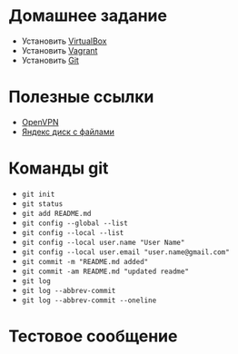 # Домашнее задание

- Установить [VirtualBox](https://www.virtualbox.org/wiki/Downloads)
- Установить [Vagrant](https://www.vagrantup.com/downloads.html)
- Установить [Git](https://git-scm.com/downloads)


# Полезные ссылки

- [OpenVPN](https://www.vpnbook.com/freevpn)
- [Яндекс диск с файлами](https://disk.yandex.by/d/TkCBNN-Jnp5mKg)

# Команды git
- `git init`
- `git status`
- `git add README.md`
- `git config --global --list`
- `git config --local --list` 
- `git config --local user.name "User Name"`
- `git config --local user.email "user.name@gmail.com"`
- `git commit -m "README.md added"`
- `git commit -am README.md "updated readme"`
- `git log`
- `git log --abbrev-commit`
- `git log --abbrev-commit --oneline`
# Тестовое сообщение

